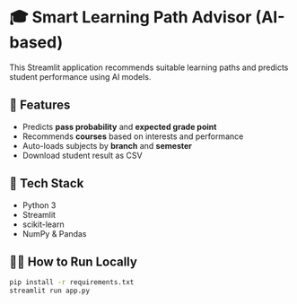 # 🎓 Smart Learning Path Advisor (AI-based)

This Streamlit application recommends suitable learning paths and predicts student performance using AI models.

## 🚀 Features
- Predicts **pass probability** and **expected grade point**
- Recommends **courses** based on interests and performance
- Auto-loads subjects by **branch** and **semester**
- Download student result as CSV

## 🧩 Tech Stack
- Python 3
- Streamlit
- scikit-learn
- NumPy & Pandas

## 🏃‍♂️ How to Run Locally
```bash
pip install -r requirements.txt
streamlit run app.py
